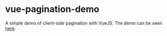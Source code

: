 # vue-pagination-demo
A simple demo of client-side pagination with VueJS. The demo can be seen [here](https://1410inc.xyz/demos/vue-pagination/).
